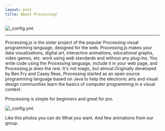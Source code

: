 ```yaml
---
layout: post
title: About Processing!
---
```


![_config.yml](http://wenboliu.net/images/processinglarge.png)

___


Processing.js is the sister project of the popular Processing visual programming language, designed for the web. Processing.js makes your data visualizations, digital art, interactive animations, educational graphs, video games, etc. work using web standards and without any plug-ins. You write code using the Processing language, include it in your web page, and Processing.js does the rest. It's not magic, but almost.Originally developed by Ben Fry and Casey Reas, Processing started as an open source programming language based on Java to help the electronic arts and visual design communities learn the basics of computer programming in a visual context. 

Prrocessing is simple for beginners and great for pro.

![_config.yml](http://www.brondbjerg.co.uk/blog/wp-content/uploads/2014/02/generative-portraits-dead-presidents.jpg)


Like this photos you can do What you want. And few animations from our group.

